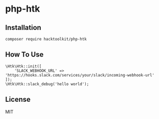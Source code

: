 # php-htk

## Installation

```
composer require hacktoolkit/php-htk
```

## How To Use

```
\Htk\Htk::init([
    'SLACK_WEBHOOK_URL' => 'https://hooks.slack.com/services/your/slack/incoming-webhook-url'
]);
\Htk\Htk::slack_debug('hello world');
```

## License

MIT
